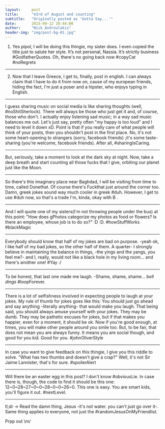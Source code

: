 ```yaml
---
layout:     post
title:      "43rd of August and counting"
subtitle:   "Originally posted as 'Gotta Say...'"
date:       2015-09-12 20:44:00
author:     "Nick Androulakis"
header-img: "img/post-bg-01.jpg"
---
```


1. Yes pipol, I will be doing this thingie, my sister does. I even copied the title just to salute her style. It’s not personal, Nassia. It’s strictly business #GodfatherQuotes. Oh, there's no going back now #copyCat #noRegrets
___
2. Now that I leave Greece, I get to, finally, post in english. I can always claim that I have to do it from now on, cause of my european friends, hiding the fact, I'm just a poser and a hipster, who enjoys typing in English.
___
I guess sharing music on social media is like sharing thoughts (well, #noShitSherlock). There will always be those who just get it and, of course, those who don't. I actually enjoy listening sad music; in a way sad music balances me out. Let's just say, pretty often "my happy is too loud" and I need to level it down xD. Point is that if you really care of what people will think of your posts, then you shouldn't post in the first place. No, it's not some heart-opening to strangers (sorry, facebook friends) ;it's some taste-sharing (you're welcome, facebook friends). After all, #sharingIsCaring.
___
But, seriously, take a moment to look at the dark sky at night. Now, take a deep breath and start counting all those fucks that I give, orbiting our planet just like the Moon.
___
So there's this imaginary place near Baghdad, I will be visiting from time to time, called Donethat. Of course there's Fuckthat just around the corner too. Damn, greek jokes sound way much cooler in greek #duh. However, I get to use #duh now, so that's a trade I'm, kinda, okay with B .
___
And I will quote one of my sisters(I'm not throwing people under the bus) at this point: "How does gPhotos categorize my photos as food or flowers? Is there an employee, whose job is to do so?" :D :D. #howStuffWorks #blackMagic
___
Everybody should know that half of my jokes are bad on purpose. -yeah ok, I like half of my bad jokes, so the other half of them. A quarter- I strongly believe in maintaining the balance in things, -the yings and the yangs, you feel me?- and I, really, would not like a black hole in my living room... and there's another one! #Yay :/
___
To be honest, that last one made me laugh. -Shame, shame, shame... *bell dings* #loopForever.
___
There is a lot of selfishness involved in expecting people to laugh at your jokes. My rule of thumb for jokes goes like this: You should just go ahead and say anything -literally anything- that would make you laugh. Τhat being said, you should always amuse yourself with your jokes. They may be dumb. They may be pathetic excuses for jokes, but if that makes you happier, even for a moment, it should be ok. Now if you're good enough, at times, you will make other people around you smile too. But, to be fair, that does not mean you are always funny. It means you are social though, and good for you kid. Good for you. #johnOliverStyle
___
In case you want to give feedback on this thingie, I give you this riddle to solve. "What has two thumbs and doesn't give a crap?" Well, it's not Sir Jaime Lannister, that's for sure. #spoilerAlert
___
Will there be an easter egg in this post? I don't know #obviousLie. In case there is, though, the code to find it should be this one: 12~0~28~27~0~0~28~0~0~26~0. This one is easy. You are smart kids, you'll figure it out. #nextLevel.
___
tl;dr -> Read the damn thing, Jesus -it's not water. you can't just go over it-. Same thing applies to everyone, not just the #randomJesusOnMyFriendlist.

Prpp out \m/

